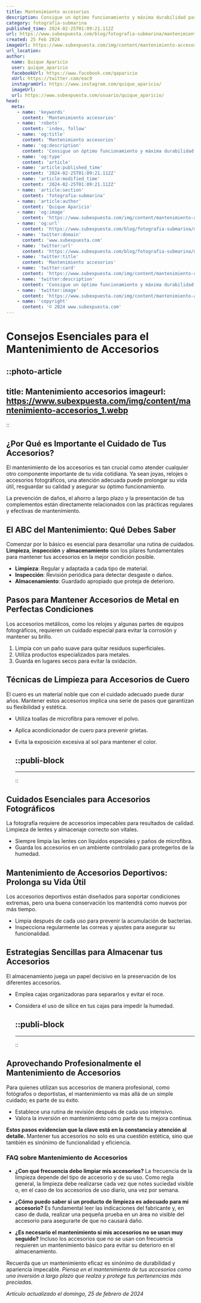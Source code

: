 ```yaml
---
title: Mantenimiento accesorios
description: Consigue un óptimo funcionamiento y máxima durabilidad para tus accesorios con nuestros consejos expertos en mantenimiento. ¡Cuida tus inversiones!
category: fotografia-submarina
published_time: 2024-02-25T01:09:21.112Z
url: https://www.subexpuesta.com/blog/fotografia-submarina/mantenimiento-accesorios
created: 25 Feb 2024
imageUrl: https://www.subexpuesta.com/img/content/mantenimiento-accesorios_1.webp
url_location:
author:
  name: Quique Aparicio
  user: quique_aparicio
  facebookUrl: https://www.facebook.com/qaparicio
  xUrl: https://twitter.com/eac9
  instagramUrl: https://www.instagram.com/quique_aparicio/
  imageUrl: 
  url: https://www.subexpuesta.com/usuario/quique_aparicio/
head:
  meta:
    - name: 'keywords'
      content: 'Mantenimiento accesorios'
    - name: 'robots'
      content: 'index, follow'
    - name: 'og:title'
      content: 'Mantenimiento accesorios'
    - name: 'og:description'
      content: 'Consigue un óptimo funcionamiento y máxima durabilidad para tus accesorios con nuestros consejos expertos en mantenimiento. ¡Cuida tus inversiones!'
    - name: 'og:type'
      content: 'article'
    - name: 'article:published_time'
      content: '2024-02-25T01:09:21.112Z'
    - name: 'article:modified_time'
      content: '2024-02-25T01:09:21.112Z'
    - name: 'article:section'
      content: 'fotografia-submarina'
    - name: 'article:author'
      content: 'Quique Aparicio'
    - name: 'og:image'
      content: 'https://www.subexpuesta.com/img/content/mantenimiento-accesorios_1.webp'
    - name: 'og:url'
      content: 'https://www.subexpuesta.com/blog/fotografia-submarina/mantenimiento-accesorios'
    - name: 'twitter:domain'
      content: 'www.subexpuesta.com'
    - name: 'twitter:url'
      content: 'https://www.subexpuesta.com/blog/fotografia-submarina/mantenimiento-accesorios'
    - name: 'twitter:title'
      content: 'Mantenimiento accesorios'
    - name: 'twitter:card'
      content: 'https://www.subexpuesta.com/img/content/mantenimiento-accesorios_1.webp'
    - name: 'twitter:description'
      content: 'Consigue un óptimo funcionamiento y máxima durabilidad para tus accesorios con nuestros consejos expertos en mantenimiento. ¡Cuida tus inversiones!'
    - name: 'twitter:image'
      content: 'https://www.subexpuesta.com/img/content/mantenimiento-accesorios_1.webp'
    - name: 'copyright'
      content: '© 2024 www.subexpuesta.com'
---
```

# Consejos Esenciales para el Mantenimiento de Accesorios


::photo-article
---
title: Mantenimiento accesorios
imageurl: https://www.subexpuesta.com/img/content/mantenimiento-accesorios_1.webp
---
::


## ¿Por Qué es Importante el Cuidado de Tus Accesorios?
El mantenimiento de los accesorios es tan crucial como atender cualquier otro componente importante de tu vida cotidiana. Ya sean joyas, relojes o accesorios fotográficos, una atención adecuada puede prolongar su vida útil, resguardar su calidad y asegurar su óptimo funcionamiento.

La prevención de daños, el ahorro a largo plazo y la presentación de tus complementos están directamente relacionados con las prácticas regulares y efectivas de mantenimiento.

## El ABC del Mantenimiento: Qué Debes Saber
Comenzar por lo básico es esencial para desarrollar una rutina de cuidados. **Limpieza**, **inspección** y **almacenamiento** son los pilares fundamentales para mantener tus accesorios en la mejor condición posible.

- **Limpieza**: Regular y adaptada a cada tipo de material.
- **Inspección**: Revisión periódica para detectar desgaste o daños.
- **Almacenamiento**: Guardado apropiado que proteja de deterioro.

## Pasos para Mantener Accesorios de Metal en Perfectas Condiciones
Los accesorios metálicos, como los relojes y algunas partes de equipos fotográficos, requieren un cuidado especial para evitar la corrosión y mantener su brillo.

1. Limpia con un paño suave para quitar residuos superficiales.
2. Utiliza productos especializados para metales.
3. Guarda en lugares secos para evitar la oxidación.

## Técnicas de Limpieza para Accesorios de Cuero
El cuero es un material noble que con el cuidado adecuado puede durar años. Mantener estos accesorios implica una serie de pasos que garantizan su flexibilidad y estética.

- Utiliza toallas de microfibra para remover el polvo.
- Aplica acondicionador de cuero para prevenir grietas.
- Evita la exposición excesiva al sol para mantener el color.


  ::publi-block
  ---
  ---
  ::
  
  
## Cuidados Esenciales para Accesorios Fotográficos
La fotografía requiere de accesorios impecables para resultados de calidad. Limpieza de lentes y almacenaje correcto son vitales.

- Siempre limpia las lentes con líquidos especiales y paños de microfibra.
- Guarda los accesorios en un ambiente controlado para protegerlos de la humedad.

## Mantenimiento de Accesorios Deportivos: Prolonga su Vida Útil
Los accesorios deportivos están diseñados para soportar condiciones extremas, pero una buena conservación los mantendrá como nuevos por más tiempo.

- Limpia después de cada uso para prevenir la acumulación de bacterias.
- Inspecciona regularmente las correas y ajustes para asegurar su funcionalidad.

## Estrategias Sencillas para Almacenar tus Accesorios
El almacenamiento juega un papel decisivo en la preservación de los diferentes accesorios.

- Emplea cajas organizadoras para separarlos y evitar el roce.
- Considera el uso de sílice en tus cajas para impedir la humedad.


  ::publi-block
  ---
  ---
  ::
  
  
## Aprovechando Profesionalmente el Mantenimiento de Accesorios
Para quienes utilizan sus accesorios de manera profesional, como fotógrafos o deportistas, el mantenimiento va más allá de un simple cuidado; es parte de su éxito.

- Establece una rutina de revisión después de cada uso intensivo.
- Valora la inversión en mantenimiento como parte de tu mejora continua.

**Estos pasos evidencian que la clave está en la constancia y atención al detalle.** Mantener tus accesorios no solo es una cuestión estética, sino que también es sinónimo de funcionalidad y eficiencia.

### FAQ sobre Mantenimiento de Accesorios
- **¿Con qué frecuencia debo limpiar mis accesorios?**
  La frecuencia de la limpieza depende del tipo de accesorio y de su uso. Como regla general, la limpieza debe realizarse cada vez que notes suciedad visible o, en el caso de los accesorios de uso diario, una vez por semana.

- **¿Cómo puedo saber si un producto de limpieza es adecuado para mi accesorio?**
  Es fundamental leer las indicaciones del fabricante y, en caso de duda, realizar una pequeña prueba en un área no visible del accesorio para asegurarte de que no causará daño.

- **¿Es necesario el mantenimiento si mis accesorios no se usan muy seguido?**
  Incluso los accesorios que no se usan con frecuencia requieren un mantenimiento básico para evitar su deterioro en el almacenamiento.

Recuerda que un mantenimiento eficaz es sinónimo de durabilidad y apariencia impecable. *Piensa en el mantenimiento de tus accesorios como una inversión a largo plazo que realza y protege tus pertenencias más preciadas.*

_Artículo actualizado el domingo, 25 de febrero de 2024_